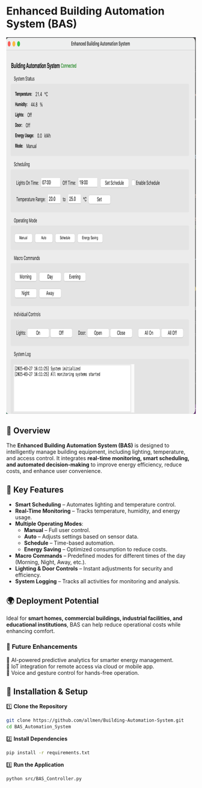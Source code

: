 # **Enhanced Building Automation System (BAS)**  

<p align="center">
  <img src="GUI.png" alt="BAS GUI" width="1000" height="1000">
</p>

## 📌 Overview  

The **Enhanced Building Automation System (BAS)** is designed to intelligently manage building equipment, including lighting, temperature, and access control. It integrates **real-time monitoring, smart scheduling, and automated decision-making** to improve energy efficiency, reduce costs, and enhance user convenience.  

## 🚀 **Key Features**  

- **Smart Scheduling** – Automates lighting and temperature control.  
- **Real-Time Monitoring** – Tracks temperature, humidity, and energy usage.  
- **Multiple Operating Modes**:  
  - **Manual** – Full user control.  
  - **Auto** – Adjusts settings based on sensor data.  
  - **Schedule** – Time-based automation.  
  - **Energy Saving** – Optimized consumption to reduce costs.  
- **Macro Commands** – Predefined modes for different times of the day (Morning, Night, Away, etc.).  
- **Lighting & Door Controls** – Instant adjustments for security and efficiency.  
- **System Logging** – Tracks all activities for monitoring and analysis.  

## 🌍 **Deployment Potential**  

Ideal for **smart homes, commercial buildings, industrial facilities, and educational institutions**, BAS can help reduce operational costs while enhancing comfort.  

### 🔮 **Future Enhancements**  
🔹 AI-powered predictive analytics for smarter energy management.  
🔹 IoT integration for remote access via cloud or mobile app.  
🔹 Voice and gesture control for hands-free operation.  

## 🔧 **Installation & Setup**  

1️⃣ **Clone the Repository**  
```sh
git clone https://github.com/allmen/Building-Automation-System.git
cd BAS_Automation_System
```  
2️⃣ **Install Dependencies**  
```sh
pip install -r requirements.txt
```  
3️⃣ **Run the Application**  
```sh
python src/BAS_Controller.py
```  
